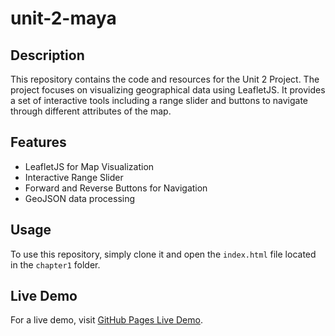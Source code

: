 # unit-2-maya

## Description

This repository contains the code and resources for the Unit 2  Project. The project focuses on visualizing geographical data using LeafletJS. It provides a set of interactive tools including a range slider and buttons to navigate through different attributes of the map.

## Features

- LeafletJS for Map Visualization
- Interactive Range Slider
- Forward and Reverse Buttons for Navigation
- GeoJSON data processing

## Usage

To use this repository, simply clone it and open the `index.html` file located in the `chapter1` folder.

## Live Demo

For a live demo, visit [GitHub Pages Live Demo](https://sounny.github.io/unit-2-maya-main/chapter1/index.html).
